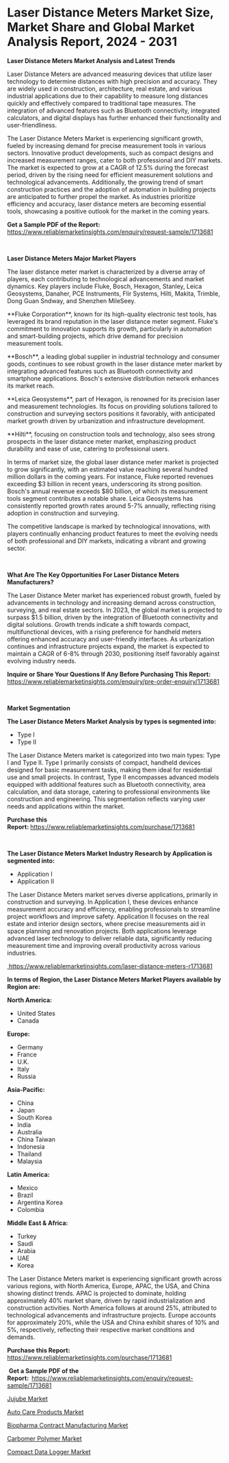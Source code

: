 <p><h1>Laser Distance Meters Market Size, Market Share and Global Market Analysis Report, 2024 - 2031</h1></p><p><strong>Laser Distance Meters Market Analysis and Latest Trends</strong></p>
<p><p>Laser Distance Meters are advanced measuring devices that utilize laser technology to determine distances with high precision and accuracy. They are widely used in construction, architecture, real estate, and various industrial applications due to their capability to measure long distances quickly and effectively compared to traditional tape measures. The integration of advanced features such as Bluetooth connectivity, integrated calculators, and digital displays has further enhanced their functionality and user-friendliness. </p><p>The Laser Distance Meters Market is experiencing significant growth, fueled by increasing demand for precise measurement tools in various sectors. Innovative product developments, such as compact designs and increased measurement ranges, cater to both professional and DIY markets. The market is expected to grow at a CAGR of 12.5% during the forecast period, driven by the rising need for efficient measurement solutions and technological advancements. Additionally, the growing trend of smart construction practices and the adoption of automation in building projects are anticipated to further propel the market. As industries prioritize efficiency and accuracy, laser distance meters are becoming essential tools, showcasing a positive outlook for the market in the coming years.</p></p>
<p><strong>Get a Sample PDF of the Report:&nbsp;</strong> <a href="https://www.reliablemarketinsights.com/enquiry/request-sample/1713681?utm_campaign=1626&utm_medium=2&utm_source=Github&utm_content=ia&utm_term=22102024&utm_id=laser-distance-meters">https://www.reliablemarketinsights.com/enquiry/request-sample/1713681</a></p>
<p>&nbsp;</p>
<p><strong>Laser Distance Meters Major Market Players</strong></p>
<p><p>The laser distance meter market is characterized by a diverse array of players, each contributing to technological advancements and market dynamics. Key players include Fluke, Bosch, Hexagon, Stanley, Leica Geosystems, Danaher, PCE Instruments, Flir Systems, Hilti, Makita, Trimble, Dong Guan Sndway, and Shenzhen MileSeey.</p><p>**Fluke Corporation**, known for its high-quality electronic test tools, has leveraged its brand reputation in the laser distance meter segment. Fluke's commitment to innovation supports its growth, particularly in automation and smart-building projects, which drive demand for precision measurement tools.</p><p>**Bosch**, a leading global supplier in industrial technology and consumer goods, continues to see robust growth in the laser distance meter market by integrating advanced features such as Bluetooth connectivity and smartphone applications. Bosch's extensive distribution network enhances its market reach.</p><p>**Leica Geosystems**, part of Hexagon, is renowned for its precision laser and measurement technologies. Its focus on providing solutions tailored to construction and surveying sectors positions it favorably, with anticipated market growth driven by urbanization and infrastructure development.</p><p>**Hilti**, focusing on construction tools and technology, also sees strong prospects in the laser distance meter market, emphasizing product durability and ease of use, catering to professional users.</p><p>In terms of market size, the global laser distance meter market is projected to grow significantly, with an estimated value reaching several hundred million dollars in the coming years. For instance, Fluke reported revenues exceeding $3 billion in recent years, underscoring its strong position. Bosch's annual revenue exceeds $80 billion, of which its measurement tools segment contributes a notable share. Leica Geosystems has consistently reported growth rates around 5-7% annually, reflecting rising adoption in construction and surveying.</p><p>The competitive landscape is marked by technological innovations, with players continually enhancing product features to meet the evolving needs of both professional and DIY markets, indicating a vibrant and growing sector.</p></p>
<p>&nbsp;</p>
<p><strong>What Are The Key Opportunities For Laser Distance Meters Manufacturers?</strong></p>
<p><p>The Laser Distance Meter market has experienced robust growth, fueled by advancements in technology and increasing demand across construction, surveying, and real estate sectors. In 2023, the global market is projected to surpass $1.5 billion, driven by the integration of Bluetooth connectivity and digital solutions. Growth trends indicate a shift towards compact, multifunctional devices, with a rising preference for handheld meters offering enhanced accuracy and user-friendly interfaces. As urbanization continues and infrastructure projects expand, the market is expected to maintain a CAGR of 6-8% through 2030, positioning itself favorably against evolving industry needs.</p></p>
<p><strong>Inquire or Share Your Questions If Any Before Purchasing This Report:</strong> <a href="https://www.reliablemarketinsights.com/enquiry/pre-order-enquiry/1713681?utm_campaign=1626&utm_medium=2&utm_source=Github&utm_content=ia&utm_term=22102024&utm_id=laser-distance-meters">https://www.reliablemarketinsights.com/enquiry/pre-order-enquiry/1713681</a></p>
<p>&nbsp;</p>
<p><strong>Market Segmentation</strong></p>
<p><strong>The Laser Distance Meters Market Analysis by types is segmented into:</strong></p>
<p><ul><li>Type I</li><li>Type II</li></ul></p>
<p><p>The Laser Distance Meters market is categorized into two main types: Type I and Type II. Type I primarily consists of compact, handheld devices designed for basic measurement tasks, making them ideal for residential use and small projects. In contrast, Type II encompasses advanced models equipped with additional features such as Bluetooth connectivity, area calculation, and data storage, catering to professional environments like construction and engineering. This segmentation reflects varying user needs and applications within the market.</p></p>
<p><strong>Purchase this Report:&nbsp;</strong><a href="https://www.reliablemarketinsights.com/purchase/1713681?utm_campaign=1626&utm_medium=2&utm_source=Github&utm_content=ia&utm_term=22102024&utm_id=laser-distance-meters">https://www.reliablemarketinsights.com/purchase/1713681</a></p>
<p>&nbsp;</p>
<p><strong>The Laser Distance Meters Market Industry Research by Application is segmented into:</strong></p>
<p><ul><li>Application I</li><li>Application II</li></ul></p>
<p><p>The Laser Distance Meters market serves diverse applications, primarily in construction and surveying. In Application I, these devices enhance measurement accuracy and efficiency, enabling professionals to streamline project workflows and improve safety. Application II focuses on the real estate and interior design sectors, where precise measurements aid in space planning and renovation projects. Both applications leverage advanced laser technology to deliver reliable data, significantly reducing measurement time and improving overall productivity across various industries.</p></p>
<p><a href="https://www.reliablemarketinsights.com/laser-distance-meters-r1713681?utm_campaign=1626&utm_medium=2&utm_source=Github&utm_content=ia&utm_term=22102024&utm_id=laser-distance-meters">&nbsp;https://www.reliablemarketinsights.com/laser-distance-meters-r1713681</a></p>
<p><strong>In terms of Region, the Laser Distance Meters Market Players available by Region are:</strong></p>
<p>
    <p> <strong> North America: </strong>
        <ul>
            <li>United States</li>
            <li>Canada</li>
        </ul>
        </p> 
    <p> <strong> Europe: </strong>
        <ul>
            <li>Germany</li>
            <li>France</li>
            <li>U.K.</li>
            <li>Italy</li>
            <li>Russia</li>
        </ul>
        </p> 
    <p> <strong> Asia-Pacific: </strong>
        <ul>
            <li>China</li>
            <li>Japan</li>
            <li>South Korea</li>
            <li>India</li>
            <li>Australia</li>
            <li>China Taiwan</li>
            <li>Indonesia</li>
            <li>Thailand</li>
            <li>Malaysia</li>
        </ul>
        </p> 
    <p> <strong> Latin America: </strong>
        <ul>
            <li>Mexico</li>
            <li>Brazil</li>
            <li>Argentina Korea</li>
            <li>Colombia</li>
        </ul>
        </p> 
    <p> <strong> Middle East & Africa: </strong>
        <ul>
            <li>Turkey</li>
            <li>Saudi</li>
            <li>Arabia</li>
            <li>UAE</li>
            <li>Korea</li>
        </ul>
    </p>
    </p>
<p><p>The Laser Distance Meters market is experiencing significant growth across various regions, with North America, Europe, APAC, the USA, and China showing distinct trends. APAC is projected to dominate, holding approximately 40% market share, driven by rapid industrialization and construction activities. North America follows at around 25%, attributed to technological advancements and infrastructure projects. Europe accounts for approximately 20%, while the USA and China exhibit shares of 10% and 5%, respectively, reflecting their respective market conditions and demands.</p></p>
<p><strong>Purchase this Report: </strong><a href="https://www.reliablemarketinsights.com/purchase/1713681?utm_campaign=1626&utm_medium=2&utm_source=Github&utm_content=ia&utm_term=22102024&utm_id=laser-distance-meters">https://www.reliablemarketinsights.com/purchase/1713681</a></p>
<p>&nbsp;<strong>Get a Sample PDF of the Report:&nbsp;&nbsp;</strong><a href="https://www.reliablemarketinsights.com/enquiry/request-sample/1713681?utm_campaign=1626&utm_medium=2&utm_source=Github&utm_content=ia&utm_term=22102024&utm_id=laser-distance-meters">https://www.reliablemarketinsights.com/enquiry/request-sample/1713681</a></p>
<p><strong></strong></p>
<p><p><a href="https://www.linkedin.com/pulse/strategic-market-insights-global-jujube-2024-2031-vector-bureau-hagpc?utm_campaign=1626&utm_medium=2&utm_source=Github&utm_content=ia&utm_term=22102024&utm_id=laser-distance-meters">Jujube Market</a></p><p><a href="https://www.linkedin.com/pulse/auto-care-products-market-overview-forecast-2024-2031-detailed-jpswc?utm_campaign=1626&utm_medium=2&utm_source=Github&utm_content=ia&utm_term=22102024&utm_id=laser-distance-meters">Auto Care Products Market</a></p><p><a href="https://www.linkedin.com/pulse/pioneering-growth-analyzing-global-biopharma-contract-manufacturing-1tscc?utm_campaign=1626&utm_medium=2&utm_source=Github&utm_content=ia&utm_term=22102024&utm_id=laser-distance-meters">Biopharma Contract Manufacturing Market</a></p><p><a href="https://www.linkedin.com/pulse/carbomer-polymer-market-industry-landscape-growth-trajectories-a2x0c?utm_campaign=1626&utm_medium=2&utm_source=Github&utm_content=ia&utm_term=22102024&utm_id=laser-distance-meters">Carbomer Polymer Market</a></p><p><a href="https://github.com/JakirUddin651/Market-Research-Report-List-1/blob/main/compact-data-logger-market.md?utm_campaign=1626&utm_medium=2&utm_source=Github&utm_content=ia&utm_term=22102024&utm_id=laser-distance-meters">Compact Data Logger Market</a></p></p>